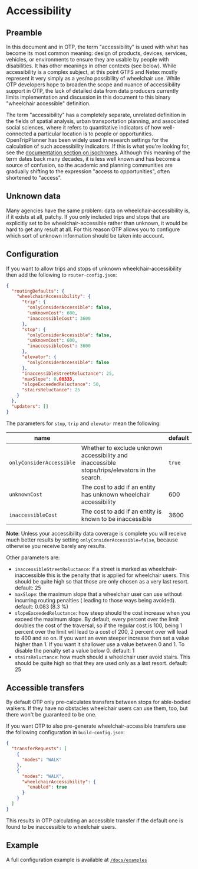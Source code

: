 # Accessibility

## Preamble

In this document and in OTP, the term "accessibility" is used with what has become its most common 
meaning: design of products, devices, services, vehicles, or environments to ensure they are usable by 
people with disabilities. It has other meanings in other contexts (see below).
While accessibility is a complex subject, at this point GTFS and Netex mostly represent it very
simply as a yes/no possibility of wheelchair use. While OTP developers hope to broaden the
scope and nuance of accessibility support in OTP, the lack of detailed data from data producers
currently limits implementation and discussion in this document to this binary 
"wheelchair accessible" definition.

The term "accessibility" has a completely separate, unrelated definition in the fields of
spatial analysis, urban transportation planning, and associated social sciences, where it refers to
quantitative indicators of how well-connected a particular location is to people or opportunities.
OpenTripPlanner has been widely used in research settings for the calculation of such accessibility
indicators. If this is what you're looking for, see the [documentation section on isochrones](sandbox/TravelTime.md).
Although this meaning of the term dates back many decades, it is less well known and has become a
source of confusion, so the academic and planning communities are gradually shifting to the 
expression "access to opportunities", often shortened to "access".

## Unknown data

Many agencies have the same problem: data on wheelchair-accessibility is, if it exists at all,
patchy. If you only included trips and stops that are explicitly set to be wheelchair-accessible
rather than unknown, it would be hard to get any result at all. For this reason OTP allows you to
configure which sort of unknown information should be taken into account.

## Configuration

If you want to allow trips and stops of unknown wheelchair-accessibility then add the following to
`router-config.json`:

```json
{
  "routingDefaults": {
    "wheelchairAccessibility": {
      "trip": {
        "onlyConsiderAccessible": false,
        "unknownCost": 600,
        "inaccessibleCost": 3600
      },
      "stop": {
        "onlyConsiderAccessible": false,
        "unknownCost": 600,
        "inaccessibleCost": 3600
      },
      "elevator": {
        "onlyConsiderAccessible": false
      },
      "inaccessibleStreetReluctance": 25,
      "maxSlope": 0.08333,
      "slopeExceededReluctance": 50,
      "stairsReluctance": 25
    }
  },
  "updaters": []
}
```

The parameters for `stop`, `trip` and `elevator` mean the following:

| name                     |                                                                                                | default |
|--------------------------|------------------------------------------------------------------------------------------------|---------|
| `onlyConsiderAccessible` | Whether to exclude unknown accessibility and inaccessible stops/trips/elevators in the search. | `true`  |
| `unknownCost`            | The cost to add if an entity has unknown wheelchair accessibility                              | 600     |
| `inaccessibleCost`       | The cost to add if an entity is known to be inaccessible                                       | 3600    |

**Note**: Unless your accessibility data coverage is complete you will receive much better results
by setting `onlyConsiderAccessible=false`, because otherwise you receive barely any results.

Other parameters are:

- `inaccessibleStreetReluctance`: if a street is marked as wheelchair-inaccessible this is the
  penalty that is applied for wheelchair users. This should be quite high so that those are only
  chosen as a very last resort. default: 25
- `maxSlope`: the maximum slope that a wheelchair user can use without incurring routing penalties (
  leading to those ways being avoided). default: 0.083 (8.3 %)
- `slopeExceededReluctance`: how steep should the cost increase when you exceed the maximum slope.
  By default, every percent over the limit doubles the cost of the traversal, so if the regular cost
  is 100, being 1 percent over the limit will lead to a cost of 200, 2 percent over will lead to 400
  and so on.
  If you want an even steeper increase then set a value higher than 1. If you want it shallower use
  a value between 0 and 1. To disable the penalty set a value below 0. default: 1
- `stairsReluctance`: how much should a wheelchair user avoid stairs. This should be quite high so
  that they are used only as a last resort. default: 25

## Accessible transfers

By default OTP only pre-calculates transfers between stops for able-bodied walkers. If they have no
obstacles wheelchair users can use them, too, but there won't be guaranteed to be one.

If you want OTP to also pre-generate wheelchair-accessible transfers use the following configuration
in `build-config.json`:

```json
{
  "transferRequests": [
    {
      "modes": "WALK"
    },
    {
      "modes": "WALK",
      "wheelchairAccessibility": {
        "enabled": true
      }
    }
  ]
}
```

This results in OTP calculating an accessible transfer if the default one is found to be
inaccessible to wheelchair users.

## Example

A full configuration example is available
at [`/docs/examples`](https://github.com/opentripplanner/OpenTripPlanner/tree/dev-2.x/docs/examples/ibi)